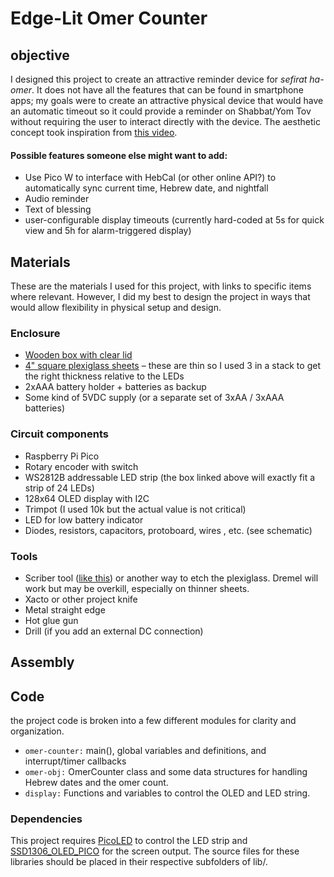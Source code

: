 # Edge-Lit Omer Counter
## objective
I designed this project to create an attractive reminder device for *sefirat ha-omer*. It does not have all the features that can be found in smartphone apps; my goals were to create an attractive physical device that would have an automatic timeout so it could provide a reminder on Shabbat/Yom Tov without requiring the user to interact directly with the device. The aesthetic concept took inspiration from [this video](https://www.youtube.com/watch?v=wuDAnHHIx6M&pp=ygUTZWxlbWVudDE0IGxlZCBzaWducw%3D%3D).
#### Possible features someone else might want to add:
- Use Pico W to interface with HebCal (or other online API?) to automatically sync current time, Hebrew date, and nightfall
- Audio reminder 
- Text of blessing
- user-configurable display timeouts (currently hard-coded at 5s for quick view and 5h for alarm-triggered display)
## Materials
These are the materials I used for this project, with links to specific items where relevant. However, I did my best to design the project in ways that would allow flexibility in physical setup and design.
### Enclosure
- [Wooden box with clear lid](https://www.amazon.com/gp/product/B08DG97HP2/ref=ppx_od_dt_b_asin_title_s00?ie=UTF8&psc=1)
- [4" square plexiglass sheets](https://www.amazon.com/gp/product/B0BK5697J9/ref=ppx_od_dt_b_asin_title_s00?ie=UTF8&psc=1) – these are thin so I used 3 in a stack to get the right thickness relative to the LEDs
- 2xAAA battery holder + batteries as backup
- Some kind of 5VDC supply (or a separate set of 3xAA / 3xAAA batteries)
### Circuit components
- Raspberry Pi Pico
- Rotary encoder with switch
- WS2812B addressable LED strip (the box linked above will exactly fit a strip of 24 LEDs)
- 128x64 OLED display with I2C
- Trimpot (I used 10k but the actual value is not critical)
- LED for low battery indicator
- Diodes, resistors, capacitors, protoboard, wires , etc. (see schematic)
### Tools
- Scriber tool ([like this](https://www.amazon.com/gp/product/B081967TD3/ref=ppx_od_dt_b_asin_title_s00?ie=UTF8&psc=1)) or another way to etch the plexiglass. Dremel will work but may be overkill, especially on thinner sheets.
- Xacto or other project knife
- Metal straight edge
- Hot glue gun
- Drill (if you add an external DC connection)
## Assembly
## Code
the project code is broken into a few different modules for clarity and organization.
- `omer-counter:` main(), global variables and definitions, and interrupt/timer callbacks
- `omer-obj:` OmerCounter class and some data structures for handling Hebrew dates and the omer count. 
- `display:` Functions and variables to control the OLED and LED string. 
### Dependencies
This project requires [PicoLED](https://github.com/ForsakenNGS/PicoLED) to control the LED strip and [SSD1306_OLED_PICO](https://github.com/gavinlyonsrepo/SSD1306_OLED_PICO) for the screen output. The source files for these libraries should be placed in their respective subfolders of lib/.

